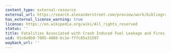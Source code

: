 ```yaml
---
content_type: external-resource
external_url: https://search.alexanderstreet.com/preview/work/bibliographic_entity%7Cbibliographic_details%7C2083893
has_external_license_warning: true
license: https://en.wikipedia.org/wiki/All_rights_reserved
status: ''
title: Fatalities Associated with Crash Induced Fuel Leakage and Fires
uid: 91c6e8b0-7005-4008-bc1e-fffc85a31507
wayback_url: ''
---
```

